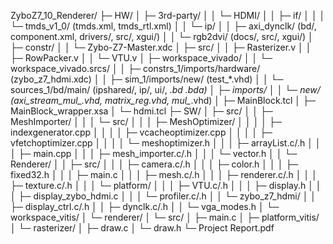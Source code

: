 ZyboZ7_10_Renderer/
├─ HW/
│  ├─ 3rd-party/
│  │  └─ HDMI/
│  │     ├─ if/
│  │     │  └─ tmds_v1_0/ (tmds.xml, tmds_rtl.xml)
│  │     └─ ip/
│  │        ├─ axi_dynclk/ (bd/, component.xml, drivers/, src/, xgui/)
│  │        └─ rgb2dvi/   (docs/, src/, xgui/)
│  ├─ constr/
│  │  └─ Zybo-Z7-Master.xdc
│  ├─ src/
│  │  ├─ Rasterizer.v
│  │  ├─ RowPacker.v
│  │  └─ VTU.v
│  ├─ workspace_vivado/
│  │  └─ workspace_vivado.srcs/
│  │     ├─ constrs_1/imports/hardware/ (zybo_z7_hdmi.xdc)
│  │     ├─ sim_1/imports/new/           (test_*.vhd)
│  │     └─ sources_1/bd/main/           (ipshared/, ip/, ui/, *.bd *.bda)
│  ├─ imports/
│  │  └─ new/ (axi_stream_mul_*.vhd, matrix_reg.vhd, mul_*.vhd)
│  ├─ MainBlock.tcl
│  ├─ MainBlock_wrapper.xsa
│  └─ hdmi.tcl
├─ SW/
│  ├─ src/
│  │  ├─ MeshImporter/
│  │  │  └─ src/
│  │  │     ├─ MeshOptimizer/
│  │  │     │  ├─ indexgenerator.cpp
│  │  │     │  ├─ vcacheoptimizer.cpp
│  │  │     │  ├─ vfetchoptimizer.cpp
│  │  │     │  └─ meshoptimizer.h
│  │  │     ├─ arrayList.c/.h
│  │  │     ├─ main.cpp
│  │  │     ├─ mesh_importer.c/.h
│  │  │     └─ vector.h
│  │  └─ Renderer/
│  │     ├─ src/
│  │     │  ├─ camera.c/.h
│  │     │  ├─ color.h
│  │     │  ├─ fixed32.h
│  │     │  ├─ main.c
│  │     │  ├─ mesh.c/.h
│  │     │  ├─ renderer.c/.h
│  │     │  ├─ texture.c/.h
│  │     │  └─ platform/
│  │     │     ├─ VTU.c/.h
│  │     │     ├─ display.h
│  │     │     ├─ display_zybo_hdmi.c
│  │     │     └─ profiler.c/.h
│  │     └─ zybo_z7_hdmi/
│  │        ├─ display_ctrl.c/.h
│  │        ├─ dynclk.c/.h
│  │        └─ vga_modes.h
│  └─ workspace_vitis/
│     └─ renderer/
│        └─ src/
│           ├─ main.c
│           ├─ platform_vitis/
│           └─ rasterizer/
│              ├─ draw.c
│              └─ draw.h
└─ Project Report.pdf
